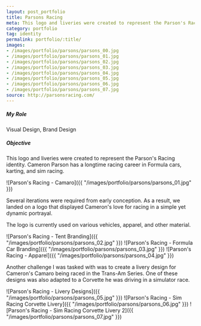 ```yaml
---
layout: post_portfolio
title: Parsons Racing
meta: This logo and liveries were created to represent the Parson's Racing identity. Cameron Parson has a longtime racing career in Formula cars, karting, and sim racing.
category: portfolio
tag: identity
permalink: portfolio/:title/
images: 
- /images/portfolio/parsons/parsons_00.jpg
- /images/portfolio/parsons/parsons_01.jpg
- /images/portfolio/parsons/parsons_02.jpg
- /images/portfolio/parsons/parsons_03.jpg
- /images/portfolio/parsons/parsons_04.jpg
- /images/portfolio/parsons/parsons_05.jpg
- /images/portfolio/parsons/parsons_06.jpg
- /images/portfolio/parsons/parsons_07.jpg
source: http://parsonsracing.com/
---
```


##### My Role

Visual Design, Brand Design

##### Objective

This logo and liveries were created to represent the Parson's Racing identity. Cameron Parson has a longtime racing career in Formula cars, karting, and sim racing.

![Parson's Racing - Camaro]({{ "/images/portfolio/parsons/parsons_01.jpg" }})

Several iterations were required from early conception. As a result, we landed on a logo that displayed Cameron's love for racing in a simple yet dynamic portrayal.

The logo is currently used on various vehicles, apparel, and other material.

![Parson's Racing - Tent Branding]({{ "/images/portfolio/parsons/parsons_02.jpg" }})
![Parson's Racing - Formula Car Branding]({{ "/images/portfolio/parsons/parsons_03.jpg" }})
![Parson's Racing - Apparel]({{ "/images/portfolio/parsons/parsons_04.jpg" }})

Another challenge I was tasked with was to create a livery design for Cameron's Camaro being raced in the Trans-Am Series. One of these designs was also adapted to a Corvette he was driving in a simulator race.

![Parson's Racing - Livery Designs]({{ "/images/portfolio/parsons/parsons_05.jpg" }})
![Parson's Racing - Sim Racing Corvette Livery]({{ "/images/portfolio/parsons/parsons_06.jpg" }})
![Parson's Racing - Sim Racing Corvette Livery 2]({{ "/images/portfolio/parsons/parsons_07.jpg" }})
